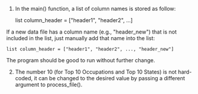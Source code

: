 1. In the main() function, a list of column names is stored as follow:

    list column_header = ["header1", "header2", ...]

If a new data file has a column name (e.g., "header_new") that is not included in the list, just manually add that name into the list:

    list column_header = ["header1", "header2", ..., "header_new"]

The program should be good to run without further change.

2. The number 10 (for Top 10 Occupations and Top 10 States) is not hard-coded, it can be changed to the desired value by passing a different argument to process_file().
